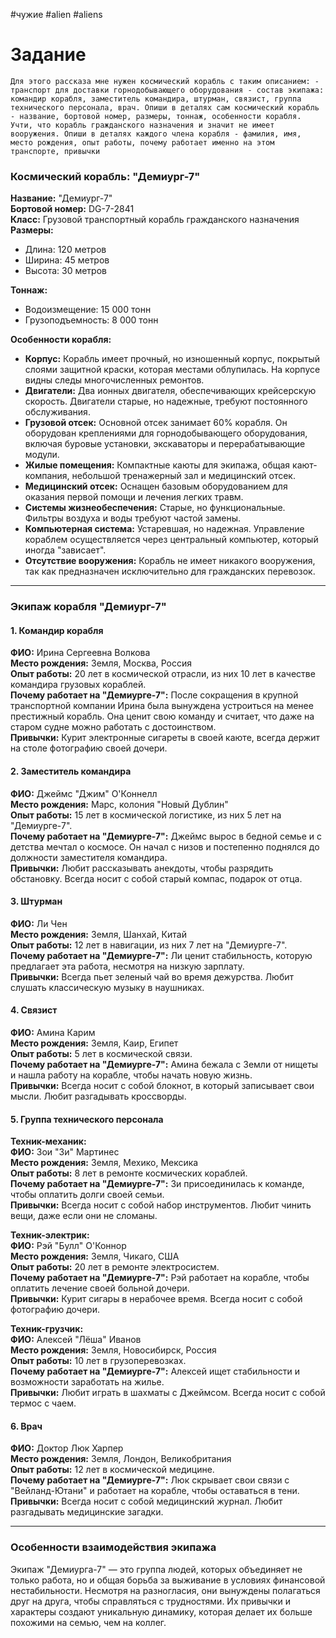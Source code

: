 
#чужие #alien #aliens
# Задание
```
Для этого рассказа мне нужен космический корабль с таким описанием: - транспорт для доставки горнодобывающего оборудования - состав экипажа: командир корабля, заместитель командира, штурман, связист, группа технического персонала, врач. Опиши в деталях сам космический корабль - название, бортовой номер, размеры, тоннаж, особенности корабля. Учти, что корабль гражданского назначения и значит не имеет вооружения. Опиши в деталях каждого члена корабля - фамилия, имя, место рождения, опыт работы, почему работает именно на этом транспорте, привычки
```
### **Космический корабль: "Демиург-7"**  

**Название:** "Демиург-7"  
**Бортовой номер:** DG-7-2841  
**Класс:** Грузовой транспортный корабль гражданского назначения  
**Размеры:**  
- Длина: 120 метров  
- Ширина: 45 метров  
- Высота: 30 метров  

**Тоннаж:**  
- Водоизмещение: 15 000 тонн  
- Грузоподъемность: 8 000 тонн  

**Особенности корабля:**  
- **Корпус:** Корабль имеет прочный, но изношенный корпус, покрытый слоями защитной краски, которая местами облупилась. На корпусе видны следы многочисленных ремонтов.  
- **Двигатели:** Два ионных двигателя, обеспечивающих крейсерскую скорость. Двигатели старые, но надежные, требуют постоянного обслуживания.  
- **Грузовой отсек:** Основной отсек занимает 60% корабля. Он оборудован креплениями для горнодобывающего оборудования, включая буровые установки, экскаваторы и перерабатывающие модули.  
- **Жилые помещения:** Компактные каюты для экипажа, общая кают-компания, небольшой тренажерный зал и медицинский отсек.  
- **Медицинский отсек:** Оснащен базовым оборудованием для оказания первой помощи и лечения легких травм.  
- **Системы жизнеобеспечения:** Старые, но функциональные. Фильтры воздуха и воды требуют частой замены.  
- **Компьютерная система:** Устаревшая, но надежная. Управление кораблем осуществляется через центральный компьютер, который иногда "зависает".  
- **Отсутствие вооружения:** Корабль не имеет никакого вооружения, так как предназначен исключительно для гражданских перевозок.  

---

### **Экипаж корабля "Демиург-7"**  

#### **1. Командир корабля**  
**ФИО:** Ирина Сергеевна Волкова  
**Место рождения:** Земля, Москва, Россия  
**Опыт работы:** 20 лет в космической отрасли, из них 10 лет в качестве командира грузовых кораблей.  
**Почему работает на "Демиурге-7":** После сокращения в крупной транспортной компании Ирина была вынуждена устроиться на менее престижный корабль. Она ценит свою команду и считает, что даже на старом судне можно работать с достоинством.  
**Привычки:** Курит электронные сигареты в своей каюте, всегда держит на столе фотографию своей дочери.  

#### **2. Заместитель командира**  
**ФИО:** Джеймс "Джим" О'Коннелл  
**Место рождения:** Марс, колония "Новый Дублин"  
**Опыт работы:** 15 лет в космической логистике, из них 5 лет на "Демиурге-7".  
**Почему работает на "Демиурге-7":** Джеймс вырос в бедной семье и с детства мечтал о космосе. Он начал с низов и постепенно поднялся до должности заместителя командира.  
**Привычки:** Любит рассказывать анекдоты, чтобы разрядить обстановку. Всегда носит с собой старый компас, подарок от отца.  

#### **3. Штурман**  
**ФИО:** Ли Чен  
**Место рождения:** Земля, Шанхай, Китай  
**Опыт работы:** 12 лет в навигации, из них 7 лет на "Демиурге-7".  
**Почему работает на "Демиурге-7":** Ли ценит стабильность, которую предлагает эта работа, несмотря на низкую зарплату.  
**Привычки:** Всегда пьет зеленый чай во время дежурства. Любит слушать классическую музыку в наушниках.  

#### **4. Связист**  
**ФИО:** Амина Карим  
**Место рождения:** Земля, Каир, Египет  
**Опыт работы:** 5 лет в космической связи.  
**Почему работает на "Демиурге-7":** Амина бежала с Земли от нищеты и нашла работу на корабле, чтобы начать новую жизнь.  
**Привычки:** Всегда носит с собой блокнот, в который записывает свои мысли. Любит разгадывать кроссворды.  

#### **5. Группа технического персонала**  

**Техник-механик:**  
**ФИО:** Зои "Зи" Мартинес  
**Место рождения:** Земля, Мехико, Мексика  
**Опыт работы:** 8 лет в ремонте космических кораблей.  
**Почему работает на "Демиурге-7":** Зи присоединилась к команде, чтобы оплатить долги своей семьи.  
**Привычки:** Всегда носит с собой набор инструментов. Любит чинить вещи, даже если они не сломаны.  

**Техник-электрик:**  
**ФИО:** Рэй "Булл" О'Коннор  
**Место рождения:** Земля, Чикаго, США  
**Опыт работы:** 20 лет в ремонте электросистем.  
**Почему работает на "Демиурге-7":** Рэй работает на корабле, чтобы оплатить лечение своей больной дочери.  
**Привычки:** Курит сигары в нерабочее время. Всегда носит с собой фотографию дочери.  

**Техник-грузчик:**  
**ФИО:** Алексей "Лёша" Иванов  
**Место рождения:** Земля, Новосибирск, Россия  
**Опыт работы:** 10 лет в грузоперевозках.  
**Почему работает на "Демиурге-7":** Алексей ищет стабильности и возможности заработать на жилье.  
**Привычки:** Любит играть в шахматы с Джеймсом. Всегда носит с собой термос с чаем.  

#### **6. Врач**  
**ФИО:** Доктор Люк Харпер  
**Место рождения:** Земля, Лондон, Великобритания  
**Опыт работы:** 12 лет в космической медицине.  
**Почему работает на "Демиурге-7":** Люк скрывает свои связи с "Вейланд-Ютани" и работает на корабле, чтобы оставаться в тени.  
**Привычки:** Всегда носит с собой медицинский журнал. Любит разгадывать медицинские загадки.  

---

### **Особенности взаимодействия экипажа**  
Экипаж "Демиурга-7" — это группа людей, которых объединяет не только работа, но и общая борьба за выживание в условиях финансовой нестабильности. Несмотря на разногласия, они вынуждены полагаться друг на друга, чтобы справляться с трудностями. Их привычки и характеры создают уникальную динамику, которая делает их больше похожими на семью, чем на коллег.